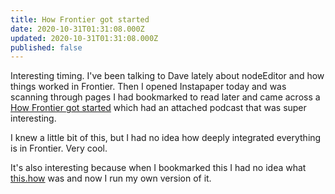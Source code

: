 ```yaml
---
title: How Frontier got started
date: 2020-10-31T01:31:08.000Z
updated: 2020-10-31T01:31:08.000Z
published: false
---
```


Interesting timing. I've been talking to Dave lately about nodeEditor and how things worked in Frontier. Then I opened Instapaper today and was scanning through pages I had bookmarked to read later and came across a <a href="http://this.how/frontier/howFrontierGotStarted.opml">How Frontier got started</a> which had an attached podcast that was super interesting.

I knew a little bit of this, but I had no idea how deeply integrated everything is in Frontier. Very cool.

It's also interesting because when I bookmarked this I had no idea what <a href="http://this.how/">this.how</a> was and now I run my own version of it.

